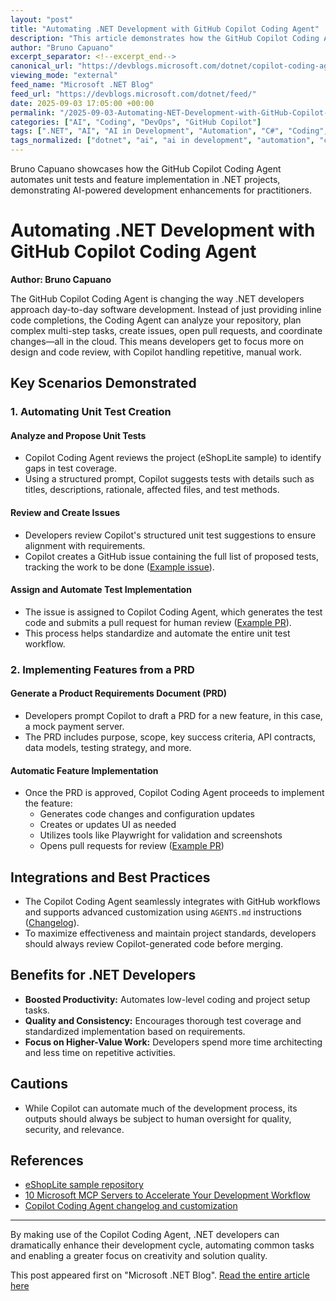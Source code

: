```yaml
---
layout: "post"
title: "Automating .NET Development with GitHub Copilot Coding Agent"
description: "This article demonstrates how the GitHub Copilot Coding Agent streamlines common .NET development tasks. Focusing on real-world scenarios, it walks through automating unit test creation and feature implementation from a Product Requirements Document (PRD) using Copilot in the cloud. Readers will learn how to leverage Copilot Coding Agent to analyze repositories, plan tasks, create issues and pull requests, and ultimately automate repetitive or boilerplate development work. The content highlights best practices for integrating Copilot with GitHub workflows, discusses customizability through AGENTS.md, and emphasizes the importance of human oversight to maintain code quality. Relevant for .NET developers looking to increase productivity using AI-powered tools within their existing workflows."
author: "Bruno Capuano"
excerpt_separator: <!--excerpt_end-->
canonical_url: "https://devblogs.microsoft.com/dotnet/copilot-coding-agent-dotnet/"
viewing_mode: "external"
feed_name: "Microsoft .NET Blog"
feed_url: "https://devblogs.microsoft.com/dotnet/feed/"
date: 2025-09-03 17:05:00 +00:00
permalink: "/2025-09-03-Automating-NET-Development-with-GitHub-Copilot-Coding-Agent.html"
categories: ["AI", "Coding", "DevOps", "GitHub Copilot"]
tags: [".NET", "AI", "AI in Development", "Automation", "C#", "Coding", "Continuous Integration", "DevOps", "Eshoplite", "GitHub", "GitHub Copilot", "GitHub Copilot Coding Agent", "MCP Server", "News", "Product Requirements Document", "Pull Requests", "Test Coverage", "Unit Testing", "Workflow Automation"]
tags_normalized: ["dotnet", "ai", "ai in development", "automation", "csharp", "coding", "continuous integration", "devops", "eshoplite", "github", "github copilot", "github copilot coding agent", "mcp server", "news", "product requirements document", "pull requests", "test coverage", "unit testing", "workflow automation"]
---
```


Bruno Capuano showcases how the GitHub Copilot Coding Agent automates unit tests and feature implementation in .NET projects, demonstrating AI-powered development enhancements for practitioners.<!--excerpt_end-->

# Automating .NET Development with GitHub Copilot Coding Agent

**Author: Bruno Capuano**

The GitHub Copilot Coding Agent is changing the way .NET developers approach day-to-day software development. Instead of just providing inline code completions, the Coding Agent can analyze your repository, plan complex multi-step tasks, create issues, open pull requests, and coordinate changes—all in the cloud. This means developers get to focus more on design and code review, with Copilot handling repetitive, manual work.

## Key Scenarios Demonstrated

### 1. Automating Unit Test Creation

#### Analyze and Propose Unit Tests

- Copilot Coding Agent reviews the project (eShopLite sample) to identify gaps in test coverage.
- Using a structured prompt, Copilot suggests tests with details such as titles, descriptions, rationale, affected files, and test methods.

#### Review and Create Issues

- Developers review Copilot's structured unit test suggestions to ensure alignment with requirements.
- Copilot creates a GitHub issue containing the full list of proposed tests, tracking the work to be done ([Example issue](https://github.com/Azure-Samples/eShopLite/issues/47)).

#### Assign and Automate Test Implementation

- The issue is assigned to Copilot Coding Agent, which generates the test code and submits a pull request for human review ([Example PR](https://github.com/Azure-Samples/eShopLite/pull/48)).
- This process helps standardize and automate the entire unit test workflow.

### 2. Implementing Features from a PRD

#### Generate a Product Requirements Document (PRD)

- Developers prompt Copilot to draft a PRD for a new feature, in this case, a mock payment server.
- The PRD includes purpose, scope, key success criteria, API contracts, data models, testing strategy, and more.

#### Automatic Feature Implementation

- Once the PRD is approved, Copilot Coding Agent proceeds to implement the feature:
    - Generates code changes and configuration updates
    - Creates or updates UI as needed
    - Utilizes tools like Playwright for validation and screenshots
    - Opens pull requests for review ([Example PR](https://github.com/Azure-Samples/eShopLite/pull/49))

## Integrations and Best Practices

- The Copilot Coding Agent seamlessly integrates with GitHub workflows and supports advanced customization using `AGENTS.md` instructions ([Changelog](https://github.blog/changelog/2025-08-28-copilot-coding-agent-now-supports-agents-md-custom-instructions)).
- To maximize effectiveness and maintain project standards, developers should always review Copilot-generated code before merging.

## Benefits for .NET Developers

- **Boosted Productivity:** Automates low-level coding and project setup tasks.
- **Quality and Consistency:** Encourages thorough test coverage and standardized implementation based on requirements.
- **Focus on Higher-Value Work:** Developers spend more time architecting and less time on repetitive activities.

## Cautions

- While Copilot can automate much of the development process, its outputs should always be subject to human oversight for quality, security, and relevance.

## References

- [eShopLite sample repository](https://aka.ms/eShopLite/repo)
- [10 Microsoft MCP Servers to Accelerate Your Development Workflow](https://devblogs.microsoft.com/blog/10-microsoft-mcp-servers-to-accelerate-your-development-workflow)
- [Copilot Coding Agent changelog and customization](https://github.blog/changelog/2025-08-28-copilot-coding-agent-now-supports-agents-md-custom-instructions)

---

By making use of the Copilot Coding Agent, .NET developers can dramatically enhance their development cycle, automating common tasks and enabling a greater focus on creativity and solution quality.

This post appeared first on "Microsoft .NET Blog". [Read the entire article here](https://devblogs.microsoft.com/dotnet/copilot-coding-agent-dotnet/)
